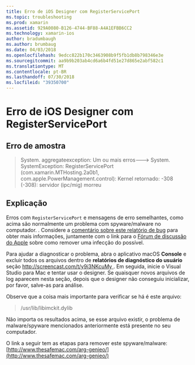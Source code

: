 ```yaml
---
title: Erro de iOS Designer com RegisterServicePort
ms.topic: troubleshooting
ms.prod: xamarin
ms.assetid: 929A0080-B126-4744-BF88-A4A1EFBB6CC2
ms.technology: xamarin-ios
author: bradumbaugh
ms.author: brumbaug
ms.date: 04/03/2018
ms.openlocfilehash: 9edcc822b170c3463908b9f5fb1db8b798346e3e
ms.sourcegitcommit: aa9b9b203ab4cd6a6b4fd51e27d865e2abf582c1
ms.translationtype: MT
ms.contentlocale: pt-BR
ms.lasthandoff: 07/30/2018
ms.locfileid: "39350700"
---
```

# <a name="ios-designer-error-with-registerserviceport"></a>Erro de iOS Designer com RegisterServicePort

## <a name="sample-error"></a>Erro de amostra
> System. aggregateexception: Um ou mais erros---> System. SystemException: RegisterServicePort (com.xamarin.MTHosting.2a0b1, com.apple.PowerManagement.control): Kernel retornado: -308 (-308): servidor (ipc/mig) morreu

## <a name="explanation"></a>Explicação
Erros com `RegisterServicePort` e mensagens de erro semelhantes, como acima são normalmente um problema com spyware/malware no computador. . Considere a [comentário sobre este relatório de bug](https://bugzilla.xamarin.com/show_bug.cgi?id=21907#c4) para obter mais informações, juntamente com o link para o [Fórum de discussão do Apple](https://discussions.apple.com/thread/5596008) sobre como remover uma infecção do possível. 

Para ajudar a diagnosticar o problema, abra o aplicativo macOS **Console** e excluir todos os arquivos dentro de **relatórios de diagnóstico do usuário** seção [ http://screencast.com/t/y9i3NKcuMy ](http://screencast.com/t/y9i3NKcuMy). Em seguida, inicie o Visual Studio para Mac e tentar usar o designer. Se quaisquer novos arquivos de log aparecem nesta seção, depois que o designer não conseguiu inicializar, por favor, salve-as para análise.  

Observe que a coisa mais importante para verificar se há é este arquivo: 
> /usr/lib/libimckit.dylib

Não importa os resultados acima, se esse arquivo existir, o problema de malware/spyware mencionados anteriormente está presente no seu computador.  

O link a seguir tem as etapas para remover este spyware/malware: [http://www.thesafemac.com/arg-genieo/](http://www.thesafemac.com/arg-genieo/)  

